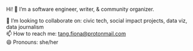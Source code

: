 Hi! 👋 I’m a software engineer, writer, & community organizer.

👯 I’m looking to collaborate on: civic tech, social impact projects, data viz, data journalism\
📫 How to reach me: tang.fiona@protonmail.com\
😄 Pronouns: she/her
